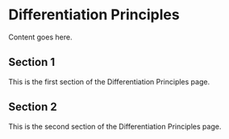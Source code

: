 # Differentiation Principles

Content goes here.

## Section 1

This is the first section of the Differentiation Principles page.

## Section 2

This is the second section of the Differentiation Principles page.

